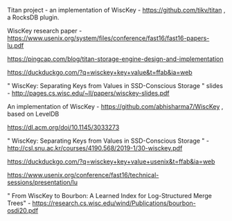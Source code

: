 
Titan project - an implementation of WiscKey - https://github.com/tikv/titan , a RocksDB plugin.

WiscKey research paper - https://www.usenix.org/system/files/conference/fast16/fast16-papers-lu.pdf

https://pingcap.com/blog/titan-storage-engine-design-and-implementation

https://duckduckgo.com/?q=wisckey+key+value&t=ffab&ia=web

" WiscKey: Separating Keys from Values in SSD-Conscious Storage " slides - http://pages.cs.wisc.edu/~ll/papers/wisckey-slides.pdf

An implementation of WiscKey - https://github.com/abhisharma7/WiscKey , based on LevelDB

https://dl.acm.org/doi/10.1145/3033273

" WiscKey: Separating Keys from Values in SSD-Conscious Storage " - http://csl.snu.ac.kr/courses/4190.568/2019-1/30-wisckey.pdf

https://duckduckgo.com/?q=wisckey+key+value+usenix&t=ffab&ia=web

https://www.usenix.org/conference/fast16/technical-sessions/presentation/lu

" From WiscKey to Bourbon: A Learned Index for Log-Structured Merge Trees" - https://research.cs.wisc.edu/wind/Publications/bourbon-osdi20.pdf
